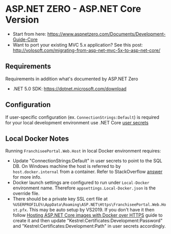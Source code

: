# ASP.NET ZERO - ASP.NET Core Version
* Start from here: https://www.aspnetzero.com/Documents/Development-Guide-Core
* Want to port your existing MVC 5.x application? See this post: http://volosoft.com/migrating-from-asp-net-mvc-5x-to-asp-net-core/

## Requirements
Requirements in addition what's documented by ASP.NET Zero
* .NET 5.0 SDK: https://dotnet.microsoft.com/download

## Configuration
If user-specific configuration (ex. `ConnectionStrings:Default`) is required for your local development environment
use .NET Core [user secrets](https://docs.microsoft.com/en-us/aspnet/core/security/app-secrets?view=aspnetcore-5.0&tabs=windows#secret-manager)

## Local Docker Notes

Running `FranchiseePortal.Web.Host` in local Docker environment requires:
- Update "ConnectionStrings:Default" in user secrets to point to the SQL DB.  On Windows machine the host is referred to by `host.docker.internal` from a container.  Refer to StackOverflow [answer](https://stackoverflow.com/a/43541732/541456) for more info.
- Docker launch settings are configured to run under `Local-Docker` environment name.  Therefore `appsettings.Local-Docker.json` is the override file.
- There should be a private key SSL cert file at `%USERPROFILE%\AppData\Roaming\ASP.NET\Https\FranchiseePortal.Web.Host.pfx`.  This may be auto setup by VS2019.  If you don't have it then follow [Hosting ASP.NET Core images with Docker over HTTPS](https://docs.microsoft.com/en-us/aspnet/core/security/docker-https?view=aspnetcore-5.0) guide to create it and then update "Kestrel:Certificates:Development:Password" and "Kestrel:Certificates:Development:Path" in user secrets accordingly.